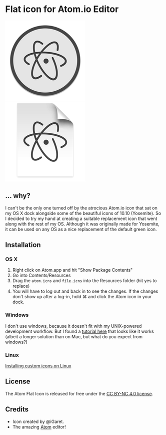 # Flat icon for Atom.io Editor
![Atom Icon](atom_png/256x256.png) ![File Icon](file_png/256x256.png)

## ... why?
I can't be the only one turned off by the atrocious Atom.io icon that sat on my OS X dock alongside some of the beautiful icons of 10.10 (Yosemite). So I decided to try my hand at creating a suitable replacement icon that went along with the rest of my OS. Although it was originally made for Yosemite, it can be used on any OS as a nice replacement of the default green icon.

## Installation
### OS X
1. Right click on Atom.app and hit "Show Package Contents"
2. Go into Contents/Resources
3. Drag the `atom.icns` and `file.icns` into the Resources folder (hit yes to replace)
4. You will have to log out and back in to see the changes. If the changes don't show up after a log-in, hold ⌘ and click the Atom icon in your dock.

### Windows
I don't use windows, because it doesn't fit with my UNIX-powered development workflow. But I found a [tutorial here](http://www.wikihow.com/Change-the-Icon-for-an-Exe-File) that looks like it works (albeit a longer solution than on Mac, but what do you expect from windows?)

### Linux
[Installing custom icons on Linux](http://askubuntu.com/a/80634)

## License
The Atom Flat Icon is released for free under the [CC BY-NC 4.0 license](http://creativecommons.org/licenses/by-nc/4.0/).

## Credits
- Icon created by @iGaret.
- The amazing [Atom](http://atom.io) editor!

